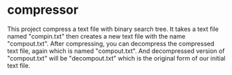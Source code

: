 # compressor
This project compress a text file with binary search tree. It takes a text file named "compin.txt" then creates a new text file with the name "compout.txt". After compressing, you can decompress the compressed text file, again which is named "compout.txt". And  decompressed version of "compout.txt" will be "decompout.txt" which is the original form of our initial text file.  
